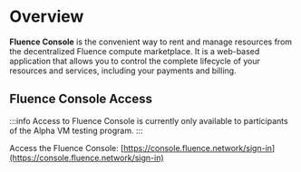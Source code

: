 # Overview

**Fluence Console** is the convenient way to rent and manage resources from the decentralized Fluence compute marketplace. It is a web-based application that allows you to control the complete lifecycle of your resources and services, including your payments and billing.

## Fluence Console Access

:::info
Access to Fluence Console is currently only available to participants of the Alpha VM testing program.
:::

Access the Fluence Console: [https://console.fluence.network/sign-in](https://console.fluence.network/sign-in)
